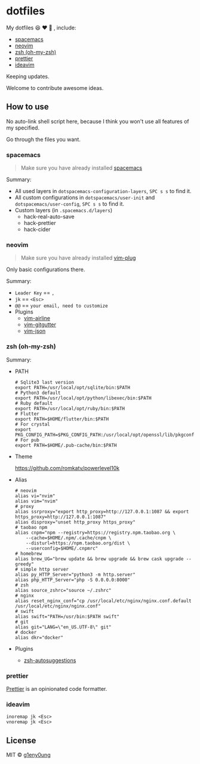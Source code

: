 # dotfiles

My dotfiles :satisfied: :heart: :see_no_evil: , include:

- [spacemacs](#spacemacs)
- [neovim](#neovim)
- [zsh (oh-my-zsh)](#zsh-oh-my-zsh)
- [prettier](#prettier)
- [ideavim](#ideavim)

Keeping updates.

Welcome to contribute awesome ideas.

## How to use

No auto-link shell script here, because I think you won't use all features of my specified.

Go through the files you want.

### spacemacs

> Make sure you have already installed [spacemacs](http://spacemacs.org/)

Summary:

- All used layers in `dotspacemacs-configuration-layers`, `SPC s s` to find it.
- All custom configurations in `dotspacemacs/user-init` and `dotspacemacs/user-config`, `SPC s s` to find it.
- Custom layers (in `.spacemacs.d/layers`)
  - hack-real-auto-save
  - hack-prettier
  - hack-cider

### neovim

> Make sure you have already installed [vim-plug](https://github.com/junegunn/vim-plug)

Only basic configurations there.

Summary:

- `Leader Key` == `,`
- `jk` == `<Esc>`
- `@@` == `your email, need to customize`
- Plugins
  - [vim-airline](https://github.com/vim-airline/vim-airline)
  - [vim-gitgutter](https://github.com/airblade/vim-gitgutter)
  - [vim-json](https://github.com/elzr/vim-json)

### zsh (oh-my-zsh)

Summary:

- PATH

  ```shell
  # Sqlite3 last version
  export PATH=/usr/local/opt/sqlite/bin:$PATH
  # Python3 default
  export PATH=/usr/local/opt/python/libexec/bin:$PATH
  # Ruby default
  export PATH=/usr/local/opt/ruby/bin:$PATH
  # Flutter
  export PATH=$HOME/flutter/bin:$PATH
  # For crystal
  export PKG_CONFIG_PATH=$PKG_CONFIG_PATH:/usr/local/opt/openssl/lib/pkgconfig
  # For pub
  export PATH=$HOME/.pub-cache/bin:$PATH
  ```

- Theme

  <https://github.com/romkatv/powerlevel10k>

- Alias

  ```shell
  # neovim
  alias vi="nvim"
  alias vim="nvim"
  # proxy
  alias ssrproxy="export http_proxy=http://127.0.0.1:1087 && export https_proxy=http://127.0.0.1:1087"
  alias disproxy="unset http_proxy https_proxy"
  # taobao npm
  alias cnpm="npm --registry=https://registry.npm.taobao.org \
      --cache=$HOME/.npm/.cache/cnpm \
      --disturl=https://npm.taobao.org/dist \
      --userconfig=$HOME/.cnpmrc"
  # homebrew
  alias brew_UG="brew update && brew upgrade && brew cask upgrade --greedy"
  # simple http server
  alias py_HTTP_Server="python3 -m http.server"
  alias php_HTTP_Server="php -S 0.0.0.0:8000"
  # zsh
  alias source_zshrc="source ~/.zshrc"
  # nginx
  alias reset_nginx_conf="cp /usr/local/etc/nginx/nginx.conf.default /usr/local/etc/nginx/nginx.conf"
  # swift
  alias swift="PATH=/usr/bin:$PATH swift"
  # git
  alias git="LANG=\"en_US.UTF-8\" git"
  # docker
  alias dkr="docker"
  ```

- Plugins

  - [zsh-autosuggestions](https://github.com/zsh-users/zsh-autosuggestions)

### prettier

[Prettier](https://prettier.io/) is an opinionated code formatter.

### ideavim

```
inoremap jk <Esc>
vnoremap jk <Esc>
```

## License

MIT &copy; [g1eny0ung](https://github.com/g1eny0ung)
